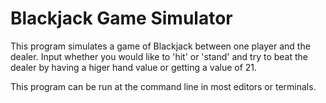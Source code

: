 # Blackjack Game Simulator

This program simulates a game of Blackjack between one player and the dealer. Input whether you would like to 'hit' or 'stand' and try to beat the dealer by having a higer hand value or getting a value of 21. 

This program can be run at the command line in most editors or terminals. 